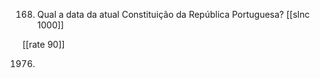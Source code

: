 168. Qual a data da atual Constituição da República Portuguesa?
[[slnc 1000]]

[[rate 90]]

1976.
